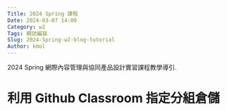 ```yaml
---
Title: 2024 Spring 課程
Date: 2024-03-07 14:00
Category: w2
Tags: 網誌編寫
Slug: 2024-Spring-w2-blog-tutorial
Author: kmol
---
```


2024 Spring 網際內容管理與協同產品設計實習課程教學導引.

<!-- PELICAN_END_SUMMARY -->
# 利用 Github Classroom 指定分組倉儲
